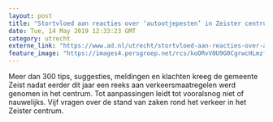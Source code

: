 ```yaml
---
layout: post
title: "Stortvloed aan reacties over ‘autootjepesten’ in Zeister centrum, maar voorlopig verandert er niets"
date: Tue, 14 May 2019 12:33:23 GMT
category: utrecht
externe_link: "https://www.ad.nl/utrecht/stortvloed-aan-reacties-over-autootjepesten-in-zeister-centrum-maar-voorlopig-verandert-er-niets~a89fff2a/"
feature_image: "https://images4.persgroep.net/rcs/koORvV0U9G0CgrwcHLmzfHmOpzc/diocontent/140849644/_fitwidth/400/?appId=21791a8992982cd8da851550a453bd7f&quality=0.7"
---
```


Meer dan 300 tips, suggesties, meldingen en klachten kreeg de gemeente Zeist nadat eerder dit jaar een reeks aan verkeersmaatregelen werd genomen in het centrum. Tot aanpassingen leidt tot vooralsnog niet of nauwelijks. Vijf vragen over de stand van zaken rond het verkeer in het Zeister centrum.
